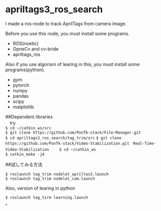 # apriltags3_ros_search
I made a ros-node to track AprilTags from camera image.

Before you use this node, you must install some programs.
  * ROS(noetic)
  * OpneCv and cv-bride
  * apriltags_ros

Also if you use algorism of learing in this, you must install some programs(python).
  * gym
  * pytorch
  * numpy
  * pandas
  * scipy
  * matplotlib
  
  
##Dependent libraries  
　try  
  `$ cd ~/catkin_ws/src`  
  `$ git clone https://github.com/PonTk-stack/File-Manager.git`  
  `$ cd apriltags3_ros_search/tag_trim/src`
  `$ git clone https://github.com/PonTk-stack/Video-Stabilization.git　Real-Time-Video-Stabilization`　　
  `$ cd ~/catkin_ws`  
  `$ catkin_make -j4`  

##試してみる方法 

  `$ roslaunch tag_trim nodelet_apriltas3.launch`  
  `$ roslaunch tag_trim nodelet_cam.launch`  
   
  Also, version of learing in python  
  
  `$ roslaunch tag_tirm learning.launch`  
。
